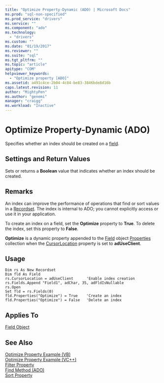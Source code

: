 ```yaml
---
title: "Optimize Property-Dynamic (ADO) | Microsoft Docs"
ms.prod: "sql-non-specified"
ms.prod_service: "drivers"
ms.service: ""
ms.component: "ado"
ms.technology:
  - "drivers"
ms.custom: ""
ms.date: "01/19/2017"
ms.reviewer: ""
ms.suite: "sql"
ms.tgt_pltfrm: ""
ms.topic: "article"
apitype: "COM"
helpviewer_keywords: 
  - "Optimize property [ADO]"
ms.assetid: a491c4ce-2b04-4c84-be83-3846bde8d16b
caps.latest.revision: 11
author: "MightyPen"
ms.author: "genemi"
manager: "craigg"
ms.workload: "Inactive"
---
```

# Optimize Property-Dynamic (ADO)
Specifies whether an index should be created on a [field](../../../ado/reference/ado-api/field-object.md).  
  
## Settings and Return Values  
 Sets or returns a **Boolean** value that indicates whether an index should be created.  
  
## Remarks  
 An index can improve the performance of operations that find or sort values in a [Recordset](../../../ado/reference/ado-api/recordset-object-ado.md). The index is internal to ADO; you cannot explicitly access or use it in your application.  
  
 To create an index on a field, set the **Optimize** property to **True**. To delete the index, set this property to **False**.  
  
 **Optimize** is a dynamic property appended to the [Field](../../../ado/reference/ado-api/field-object.md) object [Properties](../../../ado/reference/ado-api/properties-collection-ado.md) collection when the [CursorLocation](../../../ado/reference/ado-api/cursorlocation-property-ado.md) property is set to **adUseClient**.  
  
## Usage  
  
```  
Dim rs As New Recordset  
Dim fld As Field  
rs.CursorLocation = adUseClient      'Enable index creation  
rs.Fields.Append "Field1", adChar, 35, adFldIsNullable  
rs.Open  
Set fld = rs.Fields(0)  
fld.Properties("Optimize") = True    'Create an index  
fld.Properties("Optimize") = False   'Delete an index  
```  
  
## Applies To  
 [Field Object](../../../ado/reference/ado-api/field-object.md)  
  
## See Also  
 [Optimize Property Example (VB)](../../../ado/reference/ado-api/optimize-property-example-vb.md)   
 [Optimize Property Example (VC++)](../../../ado/reference/ado-api/optimize-property-example-vc.md)   
 [Filter Property](../../../ado/reference/ado-api/filter-property.md)   
 [Find Method (ADO)](../../../ado/reference/ado-api/find-method-ado.md)   
 [Sort Property](../../../ado/reference/ado-api/sort-property.md)
